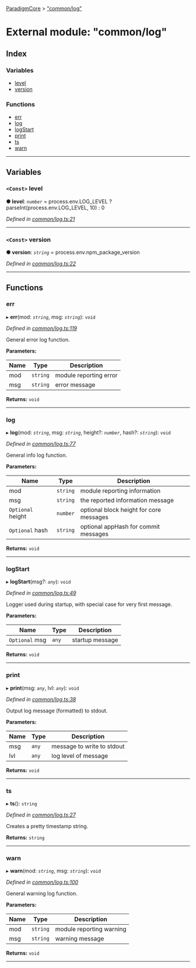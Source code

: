 [ParadigmCore](../README.md) > ["common/log"](../modules/_common_log_.md)

# External module: "common/log"

## Index

### Variables

* [level](_common_log_.md#level)
* [version](_common_log_.md#version)

### Functions

* [err](_common_log_.md#err)
* [log](_common_log_.md#log)
* [logStart](_common_log_.md#logstart)
* [print](_common_log_.md#print)
* [ts](_common_log_.md#ts)
* [warn](_common_log_.md#warn)

---

## Variables

<a id="level"></a>

### `<Const>` level

**● level**: *`number`* =  process.env.LOG_LEVEL ? parseInt(process.env.LOG_LEVEL, 10) : 0

*Defined in [common/log.ts:21](https://github.com/paradigmfoundation/paradigmcore/blob/96d110b/src/common/log.ts#L21)*

___
<a id="version"></a>

### `<Const>` version

**● version**: *`string`* =  process.env.npm_package_version

*Defined in [common/log.ts:22](https://github.com/paradigmfoundation/paradigmcore/blob/96d110b/src/common/log.ts#L22)*

___

## Functions

<a id="err"></a>

###  err

▸ **err**(mod: *`string`*, msg: *`string`*): `void`

*Defined in [common/log.ts:119](https://github.com/paradigmfoundation/paradigmcore/blob/96d110b/src/common/log.ts#L119)*

General error log function.

**Parameters:**

| Name | Type | Description |
| ------ | ------ | ------ |
| mod | `string` |  module reporting error |
| msg | `string` |  error message |

**Returns:** `void`

___
<a id="log"></a>

###  log

▸ **log**(mod: *`string`*, msg: *`string`*, height?: *`number`*, hash?: *`string`*): `void`

*Defined in [common/log.ts:77](https://github.com/paradigmfoundation/paradigmcore/blob/96d110b/src/common/log.ts#L77)*

General info log function.

**Parameters:**

| Name | Type | Description |
| ------ | ------ | ------ |
| mod | `string` |  module reporting information |
| msg | `string` |  the reported information message |
| `Optional` height | `number` |  optional block height for core messages |
| `Optional` hash | `string` |  optional appHash for commit messages |

**Returns:** `void`

___
<a id="logstart"></a>

###  logStart

▸ **logStart**(msg?: *`any`*): `void`

*Defined in [common/log.ts:49](https://github.com/paradigmfoundation/paradigmcore/blob/96d110b/src/common/log.ts#L49)*

Logger used during startup, with special case for very first message.

**Parameters:**

| Name | Type | Description |
| ------ | ------ | ------ |
| `Optional` msg | `any` |  startup message |

**Returns:** `void`

___
<a id="print"></a>

###  print

▸ **print**(msg: *`any`*, lvl: *`any`*): `void`

*Defined in [common/log.ts:38](https://github.com/paradigmfoundation/paradigmcore/blob/96d110b/src/common/log.ts#L38)*

Output log message (formatted) to stdout.

**Parameters:**

| Name | Type | Description |
| ------ | ------ | ------ |
| msg | `any` |  message to write to stdout |
| lvl | `any` |  log level of message |

**Returns:** `void`

___
<a id="ts"></a>

###  ts

▸ **ts**(): `string`

*Defined in [common/log.ts:27](https://github.com/paradigmfoundation/paradigmcore/blob/96d110b/src/common/log.ts#L27)*

Creates a pretty timestamp string.

**Returns:** `string`

___
<a id="warn"></a>

###  warn

▸ **warn**(mod: *`string`*, msg: *`string`*): `void`

*Defined in [common/log.ts:100](https://github.com/paradigmfoundation/paradigmcore/blob/96d110b/src/common/log.ts#L100)*

General warning log function.

**Parameters:**

| Name | Type | Description |
| ------ | ------ | ------ |
| mod | `string` |  module reporting warning |
| msg | `string` |  warning message |

**Returns:** `void`

___

